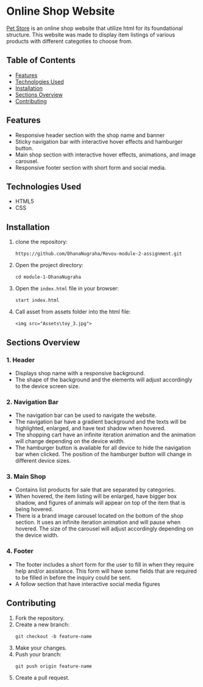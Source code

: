 # Online Shop Website

[Pet Store](https://dhananugraha.github.io/Revou-module-2-assignment/) is an online shop website that utilize html for its foundational structure. This website was made to display item listings of various products with different categoties to choose from.

## Table of Contents

- [Features](#features)
- [Technologies Used](#technologies-used)
- [Installation](#installation)
- [Sections Overview](#sections-overview)
- [Contributing](#contributing)

## Features
- Responsive header section with the shop name and banner
- Sticky navigation bar with interactive hover effects and hamburger button.
- Main shop section with interactive hover effects, animations, and image carousel.
- Responsive footer section with short form and social media.

## Technologies Used
- HTML5
- CSS

## Installation

1. clone the repository:
    ```
    https://github.com/DhanaNugraha/Revou-module-2-assignment.git
    ```
2. Open the project directory:
    ```
    cd module-1-DhanaNugraha
    ```
3. Open the `index.html` file in your browser:
    ```
    start index.html
    ```
4. Call asset from assets folder into the html file:
    ```
    <img src="Assets\toy_3.jpg">
    ```

## Sections Overview
### 1. Header
- Displays shop name with a responsive background. 
- The shape of the background and the elements will adjust accordingly to the device screen size.

### 2. Navigation Bar
- The navigation bar can be used to navigate the website. 
- The navigation bar have a gradient background and the texts will be highlighted, enlarged, and have text shadow when hovered. 
- The shopping cart have an infinite iteration animation and the animation will change depending on the device width. 
- The hamburger button is available for all device to hide the navigation bar when clicked. The position of the hamburger button will change in different device sizes.

### 3. Main Shop
- Contains list products for sale that are separated by categories. 
- When hovered, the item listing will be enlarged, have bigger box shadow, and figures of animals will appear on top of the item that is being hovered.
- There is a brand image carousel located on the bottom of the shop section. It uses an infinite iteration animation and will pause when hovered. The size of the carousel will adjust accordingly depending on the device width.

### 4. Footer
- The footer includes a short form for the user to fill in when they require help and/or assistance. This form will have some fields that are required to be filled in before the inquiry could be sent.
- A follow section that have interactive social media figures 

## Contributing
1. Fork the repository.
2. Create a new branch: 
   ```
   git checkout -b feature-name
   ```
3. Make your changes.
4. Push your branch: 
    ```
    git push origin feature-name
    ```
5. Create a pull request.

